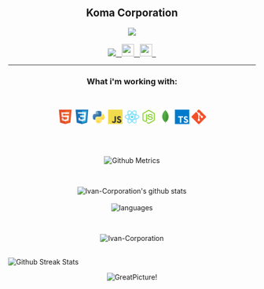 <h2 align="center">Koma Corporation</h2>

<p align="center">
  <img src="https://raw.githubusercontent.com/Ivan-Corporation/Ivan-Corporation/master/img/profile.gif"/>
</p>

<p align="center">
 <a target="_blank" href=https://github.com/Ivan-Corporation>
  <img src=https://img.shields.io/github/followers/Ivan-Corporation?label=follow%20me&style=social />
  &nbsp;
</a>


<a target="_blank" href=https://twitter.com/KomaHuman>
  <img height="25" width="25" src="https://abs.twimg.com/favicons/twitter.ico" />
  &nbsp;
</a>

<a target="_blank" href=mailto:hammer.99.ivan@gmail.com>
  <img height="25" width="25" src="https://ssl.gstatic.com/ui/v1/icons/mail/images/favicon5.ico" />
  &nbsp;
</a>

   
</p>

<hr>
<h3 align="center">What i'm working with:</h3>
<br>

<p align="center">
<img src=https://raw.githubusercontent.com/devicons/devicon/master/icons/html5/html5-original.svg alt=html5 width="30" height="30"/>
<img src=https://raw.githubusercontent.com/devicons/devicon/master/icons/css3/css3-original.svg alt=css3 width="30" height="30"/>
<img src=https://raw.githubusercontent.com/devicons/devicon/master/icons/python/python-original.svg alt=python width="30" height="30"/>
<img src=https://raw.githubusercontent.com/devicons/devicon/master/icons/javascript/javascript-original.svg alt=javascript width="30" height="30"/>
<img src=https://raw.githubusercontent.com/devicons/devicon/master/icons/react/react-original.svg alt=react width="30" height="30"/>
<img src=https://raw.githubusercontent.com/devicons/devicon/master/icons/nodejs/nodejs-original.svg alt=nodejs width="30" height="30"/>
<img src=https://raw.githubusercontent.com/devicons/devicon/master/icons/mongodb/mongodb-original.svg alt=mongodb width="30" height="30"/>
<img src=https://raw.githubusercontent.com/devicons/devicon/master/icons/typescript/typescript-original.svg alt=express width="30" height="30"/>
<img src=https://raw.githubusercontent.com/devicons/devicon/master/icons/git/git-original.svg alt=git width="30" height="30"/>
</p>

<br><br>

<p align="center">

<img width="500" src="https://metrics.lecoq.io/Ivan-Corporation" alt="Github Metrics">
  
  <br>
  

</p>

<br>

<p align="center">
  <img width="500" alt="Ivan-Corporation's github stats" src="https://github-readme-stats.vercel.app/api?username=Ivan-Corporation&&show_icons=true&title_color=fafafa&icon_color=bb2acf&text_color=daf7dc&bg_color=151515" ><br><br>
  <img width="500" alt="languages" src="https://github-readme-stats.vercel.app/api/top-langs/?username=Ivan-Corporation&layout=compact&theme=tokyonight&langs_count=10">
 </p>

<br>
<p align="center"><p align="center"> <img src="https://komarev.com/ghpvc/?username=Ivan-Corporation" alt="Ivan-Corporation"/> </p>  </p>
<br>

<img width="500" src="https://github-readme-streak-stats.herokuapp.com/?user=Ivan-Corporation" alt="Github Streak Stats">

<br>
<p align="center">
    <img width="300px" alt="GreatPicture!" src="https://www.codewars.com/users/Ivan-Corporation/badges/large"/> 
</p>




